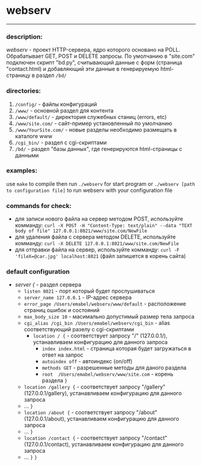 
# webserv
***

### description:

*webserv* - проект HTTP-сервера, ядро которого основано на POLL.
Обрабатывает GET, POST и DELETE запросы.
По умолчанию в "site.com" подключен скрипт "bd.py", считывающий данные с форм (страница "contact.html)
и добавляющий эти данные в генерируемую html-страницу в раздел `/bd/`

### directories:

1. `/config/` - файлы конфигураций
2. `/www/` - основной раздел для контента
3. `/www/default/` - директория служебных станиц (errors, etc)
4. `/www/site.com/` - сайт-пример установленный по умолчанию
5. `/www/YourSite.com/` - новые разделы необходимо размещать в каталоге www
6. `/cgi_bin/` - раздел с cgi-скриптами
7. `/bd/` - раздел "базы данных", где генерируются html-страницы с данными


### examples:
 use `make` to compile
 then run `./webserv` for start program
 or `./webserv [path to configuration file]` to run webserv with your configuration file
 
### commands for check:

 * для записи нового файла на сервер методом POST, используйте комманду: `curl -X POST -H "Content-Type: text/plain" --data "TEXT body of file" 127.0.0.1:8021/www/site.com/NewFile`
 * для удаления файла с сервера методом DELETE, используйте комманду: `curl -X DELETE 127.0.0.1:8021/www/site.com/NewFile`
 * для отправки файла на сервер, используйте комманду: `curl -F 'fileX=@car.jpg' localhost:8021` (файл запишется в корень сайта)

### default configuration

+ *server {* - раздел сервера
 	+ `listen 8021` - порт который будет прослушиваться
 	+ `server_name 127.0.0.1` - IP-адрес сервера
 	+ `error_page /Users/emabel/webserv/www/default` - расположение страниц ошибок и состояний
 	+ `max_body_size 10` - масимально допустимый размер тела запроса
 	+ `cgi_alias /cgi_bin /Users/emabel/webserv/cgi_bin` - alias соответствующий разелу с cgi-скриптами
 	  + `location / {`    - соответствует запросу "/" (127.0.0.1/), устанавливаем конфигурацию для данного запроса
 		+ `index index.html` - страница которая будет загружаться в ответ на запрос
 		+ `autoindex off`   - автоиндекс (on/off)
 		+ `methods GET`     - разрешенные методы для даного раздела
 		+ `root  /Users/emabel/webserv/www/site.com`  - корень раздела
   `}`
   + `location /gallery {` - соответствует запросу "/gallery" (127.0.0.1/gallery), устанавливаем конфигурацию для данного запроса
    + ... `}`
   + `location /about {` - соответствует запросу "/about" (127.0.0.1/about), устанавливаем конфигурацию для данного запроса
    + ... `}`
   + `location /contact {`  - соответствует запросу "/contact" (127.0.0.1/contact), устанавливаем конфигурацию для данного запроса
    + ... `}`
`}`
